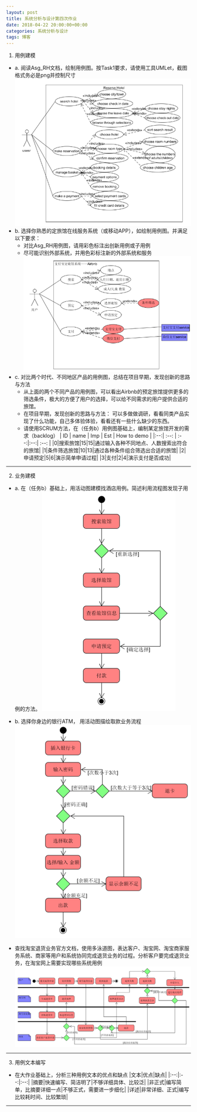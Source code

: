 ```yaml
---
layout: post
title: 系统分析与设计第四次作业
date: 2018-04-22 20:00:00+00:00
categories: 系统分析与设计
tags: 博客
---
```


1. 用例建模
+ a. 阅读Asg_RH文档，绘制用例图。按Task1要求，请使用工具UMLet，截图格式务必是png并控制尺寸  
  ![](../assets/系统分析与设计第四次作业1a.png)  
+ b. 选择你熟悉的定旅馆在线服务系统（或移动APP），如绘制用例图。并满足以下要求：
   + 对比Asg_RH用例图，请用彩色标注出创新用例或子用例
   + 尽可能识别外部系统，并用色彩标注新的外部系统和服务
   ![](../assets/系统分析与设计第四次作业1b.png)  
+ c. 对比两个时代、不同地区产品的用例图，总结在项目早期，发现创新的思路与方法
     + 从上面的两个不同产品的用例图，可以看出Airbnb的预定旅馆提供更多的筛选条件，极大的方便了用户的选择，可以给不同需求的用户提供合适的旅馆。
     + 在项目早期，发现创新的思路与方法： 可以多做做调研，看看同类产品实现了什么功能，自己多体验体验，看看还有一些什么缺少的东西。
   + 请使用SCRUM方法，在（任务b）用例图基础上，编制某定旅馆开发的需求（backlog）
     | ID | name | Imp | Est | How to demo |
     |:--:| :--: | :--:|:--:| :--: |
     |0|搜索旅馆|15|15|通过输入各种不同地点、人数搜索出符合的旅馆|
     |1|条件筛选旅馆|10|13|通过各种条件组合筛选出合适的旅馆|
     |2|申请预定|5|6|演示简单申请过程|
     |3|支付|2|4|演示支付是否成功|

---

2. 业务建模  
+ a. 在（任务b）基础上，用活动图建模找酒店用例。简述利用流程图发现子用例的方法。
   ![](../assets/系统分析与设计第四次作业2a.png)  
+ b. 选择你身边的银行ATM， 用活动图描绘取款业务流程
  ![](../assets/系统分析与设计第四次作业2b.png)

+ 查找淘宝退货业务官方文档，使用多泳道图，表达客户、淘宝网、淘宝商家服务系统、商家等用户和系统协同完成退货业务的过程。分析客户要完成退货业务，在淘宝网上需要实现哪些系统用例
  ![](../assets/系统分析与设计第四次作业2c.png)  
---

3. 用例文本编写
+ 在大作业基础上，分析三种用例文本的优点和缺点
    |文本|优点|缺点|
    |:--:|:--:|:--:|
    |摘要|快速编写、简洁明了|不够详细具体、比较泛|
    |非正式|编写简单，比摘要详细一点|不够正式，需要进一步细化|
    |详述|非常详细、正式|编写比较耗时间、比较繁琐|

---